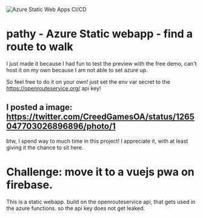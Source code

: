 ![Azure Static Web Apps CI/CD](https://github.com/CreedsCode/pahty/workflows/Azure%20Static%20Web%20Apps%20CI/CD/badge.svg?branch=master&event=create)
# pathy - Azure Static webapp - find a route to walk
I just made it because I had fun to test the preview with the free demo, can't host it on my own because I am not able to set azure up.

So feel free to do it on your own!
just set the env var secret to the  https://openrouteservice.org/ api key!

## I posted a image: https://twitter.com/CreedGamesOA/status/1265047703026896896/photo/1

btw, I spend way to much time in this project! I appreciate it, with at least giving it the chance to sit here.

# Challenge: move it to a vuejs pwa on firebase.
This is a static webapp. build on the openrouteservice api, that gets used in the azure functions. so the api key does not get leaked.

